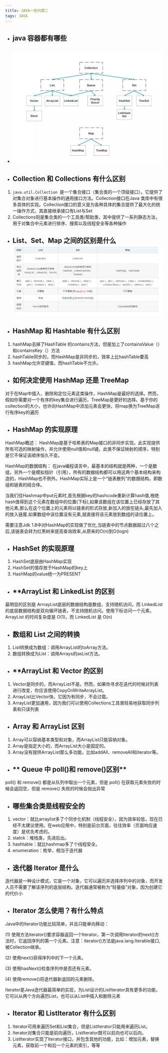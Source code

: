 ```yaml
---
title: JAVA一些问题二
tags: JAVA
---
```


- ##  **java 容器都有哪些**

- ## ![容器](/img/容器.png)

- ## **Collection 和 Collections 有什么区别**

1. `java.util.Collection `是一个集合接口（集合类的一个顶级接口）。它提供了对集合对象进行基本操作的通用接口方法。Collection接口在Java  类库中有很多具体的实现。Collection接口的意义是为各种具体的集合提供了最大化的统一操作方式，其直接继承接口有List与Set
2. Collections则是集合类的一个工具类/帮助类，其中提供了一系列静态方法，用于对集合中元素进行排序、搜索以及线程安全等各种操作

- ##  **List、Set、Map 之间的区别是什么![区别](/img/区别.png)**

- ##  **HashMap 和 Hashtable 有什么区别**

1. hashMap去掉了HashTable 的contains方法，但是加上了containsValue（）和containsKey（）方法
2. hashTable同步的，而HashMap是非同步的，效率上比hashTable要高
3. hashMap允许空键值，而hashTable不允许。

- ## **如何决定使用 HashMap 还是 TreeMap**

对于在Map中插入、删除和定位元素这类操作，HashMap是最好的选择。然而，假如你需要对一个有序的key集合进行遍历，TreeMap是更好的选择。基于你的collection的大小，也许向HashMap中添加元素会更快，将map换为TreeMap进行有序key的遍历

- ## **HashMap 的实现原理**

HashMap概述： HashMap是基于哈希表的Map接口的非同步实现。此实现提供所有可选的映射操作，并允许使用null值和null键。此类不保证映射的顺序，特别是它不保证该顺序恒久不变。 

HashMap的数据结构： 在java编程语言中，最基本的结构就是两种，一个是数组，另外一个是模拟指针（引用），所有的数据结构都可以用这两个基本结构来构造的，HashMap也不例外。HashMap实际上是一个“链表散列”的数据结构，即数组和链表的结合体。

当我们往Hashmap中put元素时,首先根据key的hashcode重新计算hash值,根绝hash值得到这个元素在数组中的位置(下标),如果该数组在该位置上已经存放了其他元素,那么在这个位置上的元素将以链表的形式存放,新加入的放在链头,最先加入的放入链尾.如果数组中该位置没有元素,就直接将该元素放到数组的该位置上。

需要注意Jdk 1.8中对HashMap的实现做了优化,当链表中的节点数据超过八个之后,该链表会转为红黑树来提高查询效率,从原来的O(n)到O(logn)

- ## **HashSet 的实现原理**

1. HashSet底层由HashMap实现
2. HashSet的值存放于HashMap的key上
3. HashMap的value统一为PRESENT

- ## **ArrayList 和 LinkedList 的区别

最明显的区别是 ArrrayList底层的数据结构是数组，支持随机访问，而 LinkedList 的底层数据结构是双向循环链表，不支持随机访问。使用下标访问一个元素，ArrayList 的时间复杂度是 O(1)，而 LinkedList 是 O(n)

- ## **数组和 List 之间的转换**

1. List转换成为数组：调用ArrayList的toArray方法。
2. 数组转换成为List：调用Arrays的asList方法。

- ## **ArrayList 和 Vector 的区别

1. Vector是同步的，而ArrayList不是。然而，如果你寻求在迭代的时候对列表进行改变，你应该使用CopyOnWriteArrayList。 
2. ArrayList比Vector快，它因为有同步，不会过载。 
3. ArrayList更加通用，因为我们可以使用Collections工具类轻易地获取同步列表和只读列表

- ## **Array 和 ArrayList 区别**

1. Array可以容纳基本类型和对象，而ArrayList只能容纳对象。 
2. Array是指定大小的，而ArrayList大小是固定的。 
3. Array没有提供ArrayList那么多功能，比如addAll、removeAll和iterator等。

- ## ** Queue 中 poll()和 remove()区别**

poll() 和 remove() 都是从队列中取出一个元素，但是 poll() 在获取元素失败的时候会返回空，但是 remove() 失败的时候会抛出异常

- ## **哪些集合类是线程安全的**

1. vector：就比arraylist多了个同步化机制（线程安全），因为效率较低，现在已经不太建议使用。在web应用中，特别是前台页面，往往效率（页面响应速度）是优先考虑的。
2. statck：堆栈类，先进后出。
3. hashtable：就比hashmap多了个线程安全。
4. enumeration：枚举，相当于迭代器

- ## **迭代器 Iterator 是什么**

迭代器是一种设计模式，它是一个对象，它可以遍历并选择序列中的对象，而开发人员不需要了解该序列的底层结构。迭代器通常被称为“轻量级”对象，因为创建它的代价小

- ## **Iterator 怎么使用？有什么特点**

Java中的Iterator功能比较简单，并且只能单向移动：

(1) 使用方法iterator()要求容器返回一个Iterator。第一次调用Iterator的next()方法时，它返回序列的第一个元素。注意：iterator()方法是java.lang.Iterable接口,被Collection继承。

(2) 使用next()获得序列中的下一个元素。

(3) 使用hasNext()检查序列中是否还有元素。

(4) 使用remove()将迭代器新返回的元素删除。

Iterator是Java迭代器最简单的实现，为List设计的ListIterator具有更多的功能，它可以从两个方向遍历List，也可以从List中插入和删除元素

- ## **Iterator 和 ListIterator 有什么区别**

1. Iterator可用来遍历Set和List集合，但是ListIterator只能用来遍历List。 
2. Iterator对集合只能是前向遍历，ListIterator既可以前向也可以后向。 
3. ListIterator实现了Iterator接口，并包含其他的功能，比如：增加元素，替换元素，获取前一个和后一个元素的索引，等等